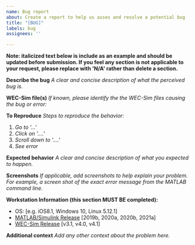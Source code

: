```yaml
---
name: Bug report
about: Create a report to help us asses and resolve a potential bug
title: "[BUG]"
labels: bug
assignees: ''

---
```


**Note: italicized text below is include as an example and should be updated before submission. If you feel any section is not applicable to your request, please replace with 'N/A' rather than delete a section.**

**Describe the bug**
_A clear and concise description of what the perceived bug is._

**WEC-Sim file(s)**
_If known, please identify the the WEC-Sim files causing the bug or error:_

**To Reproduce**
_Steps to reproduce the behavior:_
1. _Go to '...'_
2. _Click on '....'_
3. _Scroll down to '....'_
4. _See error_

**Expected behavior**
_A clear and concise description of what you expected to happen._

**Screenshots**
_If applicable, add screenshots to help explain your problem. For example, a screen shot of the exact error message from the MATLAB command line._

**Workstation Information (this section MUST BE completed):**
 - OS: [e.g. iOS8.1, Windows 10, Linux 5.12.1]
 - [MATLAB/Simulink Release](https://www.mathworks.com/help/matlab/release-notes.html) [2019b, 2020a, 2020b, 2021a]
 - [WEC-Sim Release](http://wec-sim.github.io/WEC-Sim/man/release_notes.html) [v3.1, v4.0, v4.1]

**Additional context**
_Add any other context about the problem here._
